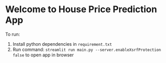 # Welcome to House Price Prediction App

To run:

1. Install python dependencies in `requirement.txt`
2. Run command: `streamlit run main.py --server.enableXsrfProtection false` to open app in browser
